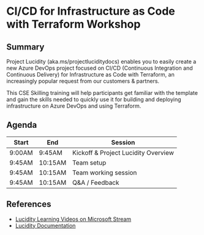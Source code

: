 # CI/CD for Infrastructure as Code with Terraform Workshop

## Summary

Project Lucidity (aka.ms/projectluciditydocs) enables you to easily create a new Azure DevOps project focused on CI/CD (Continuous Integration and Continuous Delivery) for Infrastructure as Code with Terraform, an increasingly popular request from our customers & partners.

This CSE Skilling training will help participants get familiar with the template and gain the skills needed to quickly use it for building and deploying infrastructure on Azure DevOps and using Terraform.

## Agenda

| Start   | End     | Session                            |
|---------|---------|------------------------------------|
|  9:00AM |  9:45AM | Kickoff & Project Lucidity Overview|
|  9:45AM | 10:15AM | Team setup                         |
|  9:45AM | 10:15AM | Team working session               |
|  9:45AM | 10:15AM | Q&A / Feedback                     |

## References

* [Lucidity Learning Videos on Microsoft Stream](https://msit.microsoftstream.com/channel/8855a1ff-0400-b9ec-aeb5-f1eb39bb3013)
* [Lucidity Documentation](https://aka.ms/projectluciditydocs)

